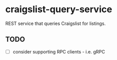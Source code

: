 # craigslist-query-service
REST service that queries Craigslist for listings.

## TODO
- [ ] consider supporting RPC clients - i.e. gRPC
